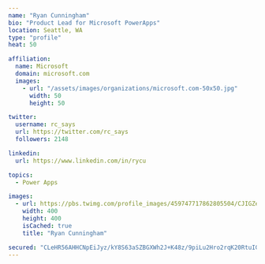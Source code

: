 ```yaml
---
name: "Ryan Cunningham"
bio: "Product Lead for Microsoft PowerApps"
location: Seattle, WA
type: "profile"
heat: 50

affiliation:
  name: Microsoft
  domain: microsoft.com
  images:
    - url: "/assets/images/organizations/microsoft.com-50x50.jpg"
      width: 50
      height: 50

twitter:
  username: rc_says
  url: https://twitter.com/rc_says
  followers: 2148

linkedin:
  url: https://www.linkedin.com/in/rycu

topics:
  - Power Apps

images:
  - url: https://pbs.twimg.com/profile_images/459747717862805504/CJIGZejd_400x400.png
    width: 400
    height: 400
    isCached: true
    title: "Ryan Cunningham"

secured: "CLeHR56AHHCNpEiJyz/kY8S63aSZBGXWh2J+K48z/9piLu2Hro2rqK20RtuIG94oaOHY6Zgb1g/KQ0BvN0yZUQhBGOgKVDbxF62+MRefcECxHELprHef9Eos2ZJgdl7Ui/5E7Gatlv+l+5jla7YroLzuVGKP/XiVa69BkMzWaAg/k2KYe11YZCYTme+2AqQR4+Xzwa/cor43nDkCXUgFTN/BqXlf2G2bf+OUc3qut4IHnbJNcbZZTeJoE6+fHLSMAlTPusJfAk33x5Zu+1xPItTsFjkOGl4QOSIOVrlBKCoitq86/elx776xOZfG4vMu5aJOvbt4jiClNwMHuBiBrSAn3CPQYmF/CV5W3g0wf9Cx43Bx/XWI8a2W+98Hrh+PXiIBY1JvgmsulIDtMUl+oyDIIhmk5G1BQr05Yx1RPLQ=;c9Bf9yUwRUKJKxPd5QDxhg=="
---
```


